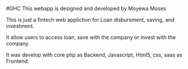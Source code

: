 #GHC 
This webapp is designed and developed by Moyewa Moses

This is just a fintech web appliction for Loan disbursment,
saving, and investment.

It allow users to access loan, save with the company or invest 
with the company.

It was develop with core php as Backend, Javascript,
Html5, css, saas as Frontend.